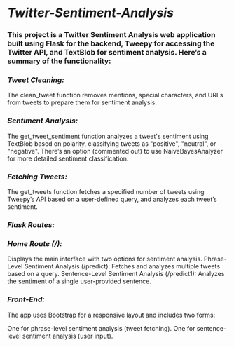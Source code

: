 # _Twitter-Sentiment-Analysis_

### This project is a Twitter Sentiment Analysis web application built using Flask for the backend, Tweepy for accessing the Twitter API, and TextBlob for sentiment analysis. Here’s a summary of the functionality:

### _**Tweet Cleaning:**_ 

The clean_tweet function removes mentions, special characters, and URLs from tweets to prepare them for sentiment analysis.

### _**Sentiment Analysis:**_

The get_tweet_sentiment function analyzes a tweet's sentiment using TextBlob based on polarity, classifying tweets as "positive", "neutral", or "negative".
There’s an option (commented out) to use NaiveBayesAnalyzer for more detailed sentiment classification.

### _**Fetching Tweets:**_

The get_tweets function fetches a specified number of tweets using Tweepy’s API based on a user-defined query, and analyzes each tweet’s sentiment.

### _**Flask Routes:**_

### _**Home Route (/):**_

Displays the main interface with two options for sentiment analysis.
Phrase-Level Sentiment Analysis (/predict): Fetches and analyzes multiple tweets based on a query.
Sentence-Level Sentiment Analysis (/predict1): Analyzes the sentiment of a single user-provided sentence.

### _**Front-End:**_ 

The app uses Bootstrap for a responsive layout and includes two forms:

One for phrase-level sentiment analysis (tweet fetching).
One for sentence-level sentiment analysis (user input).
